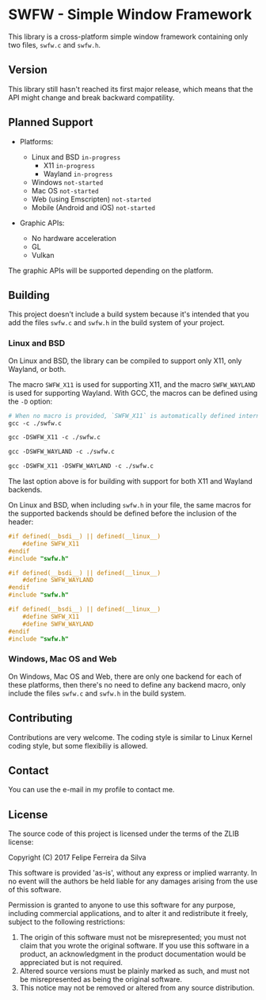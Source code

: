 # SWFW - Simple Window Framework

This library is a cross-platform simple window framework containing only two files, `swfw.c` and `swfw.h`.

## Version

This library still hasn't reached its first major release, which means that the API might change and break backward compatility.

## Planned Support

- Platforms:
  - Linux and BSD `in-progress`
    - X11 `in-progress`
    - Wayland `in-progress`
  - Windows `not-started`
  - Mac OS `not-started`
  - Web (using Emscripten) `not-started`
  - Mobile (Android and iOS) `not-started`

- Graphic APIs:
  - No hardware acceleration
  - GL
  - Vulkan

The graphic APIs will be supported depending on the platform.

## Building

This project doesn't include a build system because it's intended that you add the files `swfw.c` and `swfw.h` in the build system of your project.

### Linux and BSD

On Linux and BSD, the library can be compiled to support only X11, only Wayland, or both.

The macro `SWFW_X11` is used for supporting X11, and the macro `SWFW_WAYLAND` is used for supporting Wayland. With GCC, the macros can be defined using the `-D` option:

```Makefile
# When no macro is provided, `SWFW_X11` is automatically defined internally.
gcc -c ./swfw.c
```

```Makefile
gcc -DSWFW_X11 -c ./swfw.c
```

```Makefile
gcc -DSWFW_WAYLAND -c ./swfw.c
```

```Makefile
gcc -DSWFW_X11 -DSWFW_WAYLAND -c ./swfw.c
```

The last option above is for building with support for both X11 and Wayland backends.

On Linux and BSD, when including `swfw.h` in your file, the same macros for the supported backends should be defined before the inclusion of the header:

```c
#if defined(__bsdi__) || defined(__linux__)
	#define SWFW_X11
#endif
#include "swfw.h"
```

```c
#if defined(__bsdi__) || defined(__linux__)
	#define SWFW_WAYLAND
#endif
#include "swfw.h"
```

```c
#if defined(__bsdi__) || defined(__linux__)
	#define SWFW_X11
	#define SWFW_WAYLAND
#endif
#include "swfw.h"
```

### Windows, Mac OS and Web

On Windows, Mac OS and Web, there are only one backend for each of these platforms, then there's no need to define any backend macro, only include the files `swfw.c` and `swfw.h` in the build system.

## Contributing

Contributions are very welcome. The coding style is similar to Linux Kernel coding style, but some flexibiliy is allowed.

## Contact

You can use the e-mail in my profile to contact me.

## License

The source code of this project is licensed under the terms of the ZLIB license:

Copyright (C) 2017 Felipe Ferreira da Silva

This software is provided 'as-is', without any express or implied warranty. In
no event will the authors be held liable for any damages arising from the use of
this software.

Permission is granted to anyone to use this software for any purpose, including
commercial applications, and to alter it and redistribute it freely, subject to
the following restrictions:

  1. The origin of this software must not be misrepresented; you must not claim
     that you wrote the original software. If you use this software in a
     product, an acknowledgment in the product documentation would be
     appreciated but is not required.
  2. Altered source versions must be plainly marked as such, and must not be
     misrepresented as being the original software.
  3. This notice may not be removed or altered from any source distribution.
